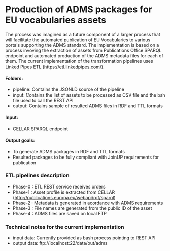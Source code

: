 # Production of ADMS packages for EU vocabularies assets

The process was imagined as a future component of a larger process that will facilitate the automated publication of EU Vocabularies to various portals supporting the ADMS standard.
The implementation is based on a process invoving the extraction of assets from Publications Office SPARQL endpoint and automated production of the ADMS metadata files for each of them.
The current implementation of the transformation pipelines uses Linked Pipes ETL (https://etl.linkedpipes.com/).


#### **Folders:** 
* pipeline: Contains the JSONLD source of the pipeline
* input: Contains the list of assets to be processed as CSV file and the bsh file used to call the REST API
* output: Contains sample of resulted ADMS files in RDF and TTL formats


#### **Input:** 
* CELLAR SPARQL endpoint
  
#### **Output goals:**
* To generate ADMS packages in RDF and TTL formats
* Resulted packages to be fully compliant with JoinUP requirements for publication

### ETL pipelines description
* Phase-0 : ETL REST service receives orders
* Phase-1 : Asset profile is extracted from CELLAR (http://publications.europa.eu/webapi/rdf/sparql)
* Phase-2 : Metadata is generated in acordance with ADMS requirements
* Phase-3 : File names are generated from the public ID of the asset
* Phase-4 : ADMS files are saved on local FTP


### Technical notes for the current implementation
* input data: Currently provided as bash process pointing to REST API
* output data: ftp://localhost:22/data/out/adms
 
